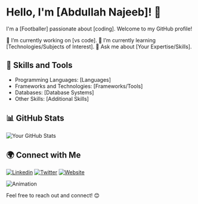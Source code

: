 # Hello, I'm [Abdullah Najeeb]! 👋

I'm a [Footballer] passionate about [coding]. Welcome to my GitHub profile! 

🔭 I’m currently working on [vs code].
🌱 I’m currently learning [Technologies/Subjects of Interest].
💬 Ask me about [Your Expertise/Skills].

## 🚀 Skills and Tools
- Programming Languages: [Languages]
- Frameworks and Technologies: [Frameworks/Tools]
- Databases: [Database Systems]
- Other Skills: [Additional Skills]

## 📊 GitHub Stats
![Your GitHub Stats](https://github-readme-stats.vercel.app/api?username=YourUsername&show_icons=true&theme=radical)

## 🌍 Connect with Me
[![Linkedin](https://img.shields.io/badge/-LinkedIn-blue?style=flat-square&logo=Linkedin&logoColor=white&link=https://www.linkedin.com/in/yourusername/)](https://www.linkedin.com/in/yourusername/)
[![Twitter](https://img.shields.io/badge/-Twitter-1DA1F2?style=flat-square&logo=twitter&logoColor=white&link=https://twitter.com/yourusername)](https://twitter.com/yourusername)
[![Website](https://img.shields.io/badge/-Website-ff7139?style=flat-square&logo=appveyor&logoColor=white&link=https://yourwebsite.com)](https://yourwebsite.com)

![Animation](https://media.giphy.com/media/your-gif-url-here/giphy.gif)

Feel free to reach out and connect! 😊
<!---
AbdullahNajeebb/AbdullahNajeebb is a ✨ special ✨ repository because its `README.md` (this file) appears on your GitHub profile.
You can click the Preview link to take a look at your changes.
--->

